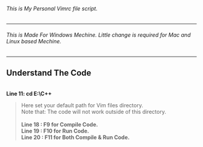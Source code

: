 ###### This is My Personal Vimrc file script.<br />
----------------------------------------
###### This is Made For Windows Mechine. Little change is required for Mac and Linux based Mechine.<br />
----------------------------------------
## Understand The Code<br />
<br />**Line 11: cd E:\C++**<br />
>Here set your default path for Vim files directory.<br />
>Note that: The code will not work outside of this directory.<br />
<br />**Line 18 : F9 for Compile Code.**
<br />**Line 19 : F10 for Run Code.**
<br />**Line 20 : F11 for Both Compile & Run Code.**
